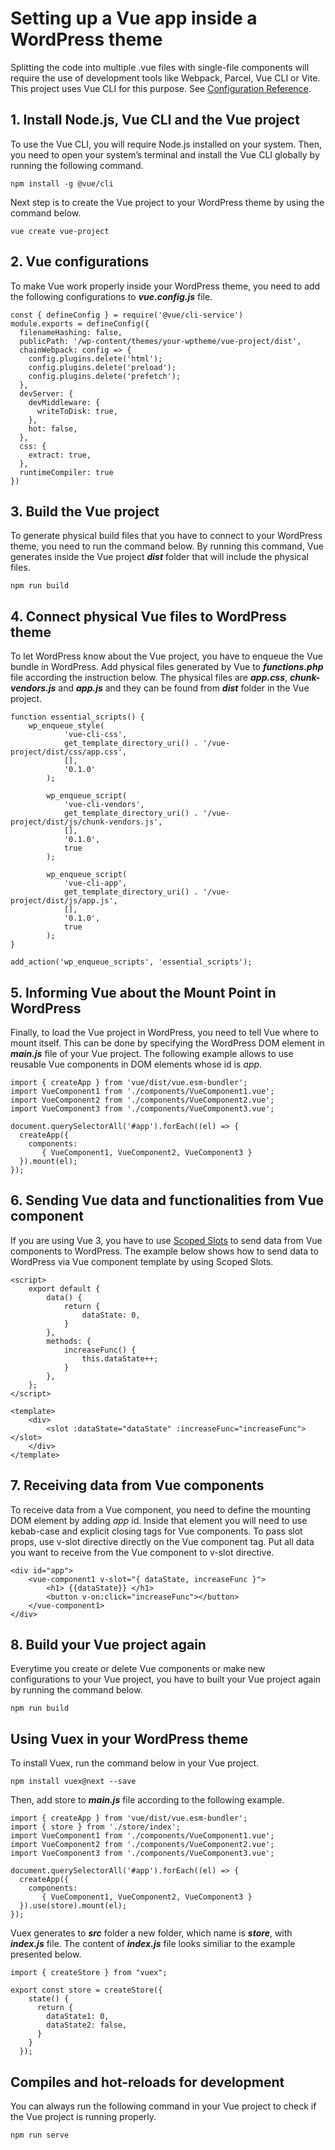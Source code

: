 # Setting up a Vue app inside a WordPress theme

Splitting the code into multiple .vue files with single-file components will require the use of development tools like Webpack, Parcel, Vue CLI or Vite. This project uses Vue CLI for this purpose. See [Configuration Reference](https://cli.vuejs.org/config/).

## 1. Install Node.js, Vue CLI and the Vue project

To use the Vue CLI, you will require Node.js installed on your system. Then, you need to open your system’s terminal and install the Vue CLI globally by running the following command.

```
npm install -g @vue/cli
```

Next step is to create the Vue project to your WordPress theme by using the command below.

```
vue create vue-project
```

## 2. Vue configurations

To make Vue work properly inside your WordPress theme, you need to add the following configurations to <b><i>vue.config.js</b></i> file.

```
const { defineConfig } = require('@vue/cli-service')
module.exports = defineConfig({
  filenameHashing: false,
  publicPath: '/wp-content/themes/your-wptheme/vue-project/dist',
  chainWebpack: config => {
    config.plugins.delete('html');
    config.plugins.delete('preload');
    config.plugins.delete('prefetch');
  },
  devServer: {
    devMiddleware: {
      writeToDisk: true,
    },
    hot: false,
  },
  css: {
    extract: true,
  },
  runtimeCompiler: true
})
```

## 3. Build the Vue project

To generate physical build files that you have to connect to your WordPress theme, you need to run the command below. By running this command, Vue generates inside the Vue project <b><i>dist</i></b> folder that will include the physical files.

```
npm run build
```

## 4. Connect physical Vue files to WordPress theme

To let WordPress know about the Vue project, you have to enqueue the Vue bundle in WordPress. Add physical files generated by Vue to <b><i>functions.php</i></b> file according the instruction below. The physical files are <b><i>app.css</i></b>, <b><i>chunk-vendors.js</i></b> and <b><i>app.js</i></b> and they can be found from <b><i>dist</i></b> folder in the Vue project.

```
function essential_scripts() {
    wp_enqueue_style(
            'vue-cli-css',
            get_template_directory_uri() . '/vue-project/dist/css/app.css',
            [],
            '0.1.0'
        );

        wp_enqueue_script(
            'vue-cli-vendors',
            get_template_directory_uri() . '/vue-project/dist/js/chunk-vendors.js',
            [],
            '0.1.0',
            true
        );
        
        wp_enqueue_script(
            'vue-cli-app',
            get_template_directory_uri() . '/vue-project/dist/js/app.js',
            [],
            '0.1.0',
            true
        );
}

add_action('wp_enqueue_scripts', 'essential_scripts');
```

## 5. Informing Vue about the Mount Point in WordPress

Finally, to load the Vue project in WordPress, you need to tell Vue where to mount itself. This can be done by specifying the WordPress DOM element in <b><i>main.js</b></i> file of your Vue project. The following example allows to use reusable Vue components in DOM elements whose id is <i>app</i>.

```
import { createApp } from 'vue/dist/vue.esm-bundler';
import VueComponent1 from './components/VueComponent1.vue';
import VueComponent2 from './components/VueComponent2.vue';
import VueComponent3 from './components/VueComponent3.vue';

document.querySelectorAll('#app').forEach((el) => {
  createApp({
    components: 
       { VueComponent1, VueComponent2, VueComponent3 }
  }).mount(el);
});
```

## 6. Sending Vue data and functionalities from Vue component
If you are using Vue 3, you have to use <a href="https://vuejs.org/guide/components/slots.html#scoped-slots">Scoped Slots</a> to send data from Vue components to WordPress. The example below shows how to send data to WordPress via Vue component template by using Scoped Slots.


```
<script>
    export default {
        data() {
            return {
                dataState: 0,
            }
        },
        methods: {
            increaseFunc() {
                this.dataState++;
            }
        },
    };
</script>

<template>
    <div>
        <slot :dataState="dataState" :increaseFunc="increaseFunc"></slot>
    </div>
</template>
```
## 7. Receiving data from Vue components
To receive data from a Vue component, you need to define the mounting DOM element by adding <i>app</i> id. Inside that element you will need to use kebab-case and explicit closing tags for Vue components. To pass slot props, use v-slot directive directly on the Vue component tag. Put all data you want to receive from the Vue component to v-slot directive.

```
<div id="app">
    <vue-component1 v-slot="{ dataState, increaseFunc }">
        <h1> {{dataState}} </h1>
        <button v-on:click="increaseFunc"></button>
    </vue-component1>
</div>
```

## 8. Build your Vue project again 
Everytime you create or delete Vue components or make new configurations to your Vue project, you have to built your Vue project again by running the command below.

```
npm run build
```

## Using Vuex in your WordPress theme
To install Vuex, run the command below in your Vue project.
```
npm install vuex@next --save
```
Then, add store to <i><b>main.js</b></i> file according to the following example.

```
import { createApp } from 'vue/dist/vue.esm-bundler';
import { store } from './store/index';
import VueComponent1 from './components/VueComponent1.vue';
import VueComponent2 from './components/VueComponent2.vue';
import VueComponent3 from './components/VueComponent3.vue';

document.querySelectorAll('#app').forEach((el) => {
  createApp({
    components: 
       { VueComponent1, VueComponent2, VueComponent3 }
  }).use(store).mount(el);
});
```
Vuex generates to <i><b>src</b></i> folder a new folder, which name is <i><b>store</b></i>, with <i><b>index.js</b></i> file. The content of <i><b>index.js</b></i> file looks similiar to the example presented below.

```
import { createStore } from "vuex";

export const store = createStore({
    state() {
      return {
        dataState1: 0,
        dataState2: false,
      }
    }
  });
```

## Compiles and hot-reloads for development
You can always run the following command in your Vue project to check if the Vue project is running properly.
```
npm run serve
```





